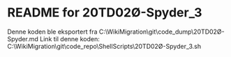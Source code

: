 # README for 20TD02Ø-Spyder_3
Denne koden ble eksportert fra C:\WikiMigration\git\code_dump\20TD02Ø-Spyder.md
Link til denne koden: C:\WikiMigration\git\code_repo\ShellScripts\20TD02Ø-Spyder_3.sh
